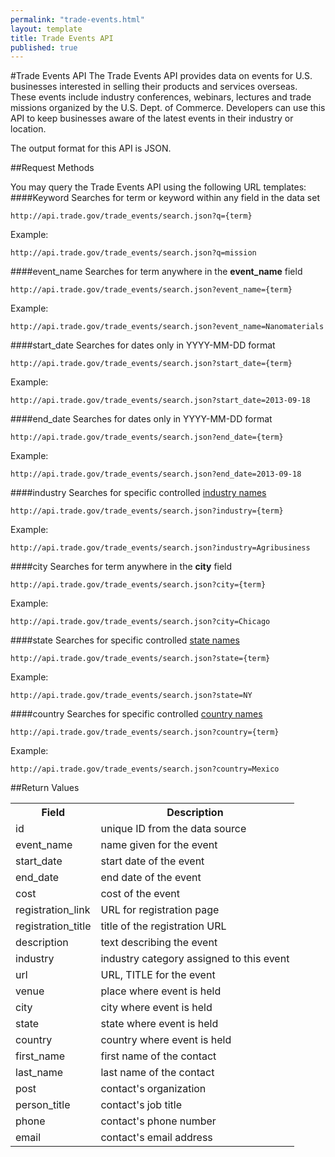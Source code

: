 ```yaml
---
permalink: "trade-events.html"
layout: template
title: Trade Events API
published: true
---
```


#Trade Events API
The Trade Events API provides data on events for U.S. businesses interested in selling their products and services overseas.  These events include industry conferences, webinars, lectures and trade missions organized by the U.S. Dept. of Commerce. Developers can use this API to keep businesses aware of the latest events in their industry or location.

The output format for this API is JSON.

##Request Methods

You may query the Trade Events API using the following URL templates:
####Keyword
Searches for term or keyword within any field in the data set

    http://api.trade.gov/trade_events/search.json?q={term}

Example:

    http://api.trade.gov/trade_events/search.json?q=mission
    
####event_name
Searches for term anywhere in the **event_name** field

    http://api.trade.gov/trade_events/search.json?event_name={term}

Example:

    http://api.trade.gov/trade_events/search.json?event_name=Nanomaterials
####start_date
Searches for dates only in YYYY-MM-DD format

    http://api.trade.gov/trade_events/search.json?start_date={term}

Example:

    http://api.trade.gov/trade_events/search.json?start_date=2013-09-18
####end_date
Searches for dates only in YYYY-MM-DD format

    http://api.trade.gov/trade_events/search.json?end_date={term}

Example:

    http://api.trade.gov/trade_events/search.json?end_date=2013-09-18
####industry
Searches for specific controlled [industry names](/industry-list.html)

    http://api.trade.gov/trade_events/search.json?industry={term}

Example:

    http://api.trade.gov/trade_events/search.json?industry=Agribusiness
####city
Searches for term anywhere in the **city** field

    http://api.trade.gov/trade_events/search.json?city={term}

Example:

    http://api.trade.gov/trade_events/search.json?city=Chicago
####state
Searches for specific controlled [state names](/state-list.html)

    http://api.trade.gov/trade_events/search.json?state={term}

Example:

    http://api.trade.gov/trade_events/search.json?state=NY
####country
Searches for specific controlled [country names](/country-list.html)

    http://api.trade.gov/trade_events/search.json?country={term}

Example:

    http://api.trade.gov/trade_events/search.json?country=Mexico
    
##Return Values
<table border="0">
<tr>
<th>Field</th>
<th>Description</th>
</tr>

<tr>
<td>id</td>
<td>unique ID from the data source</td>
</tr>

<tr>
<td>event_name</td>
<td>name given for the event</td>
</tr>

<tr>
<td>start_date</td>
<td>start date of the event</td>
</tr>

<tr>
<td>end_date</td>
<td>end date of the event</td>
</tr>

<tr>
<td>cost</td>
<td>cost of the event</td>
</tr>

<tr>
<td>registration_link</td>
<td>URL for registration page</td>
</tr>

<tr>
<td>registration_title</td>
<td>title of the registration URL</td>
</tr>

<tr>
<td>description</td>
<td>text describing the event</td>
</tr>

<tr>
<td>industry</td>
<td>industry category assigned to this event</td>
</tr>

<tr>
<td>url</td>
<td>URL, TITLE for the event</td>
</tr>

<tr>
<td>venue</td>
<td>place where event is held</td>
</tr>

<tr>
<td>city</td>
<td>city where event is held</td>
</tr>

<tr>
<td>state</td>
<td>state where event is held</td>
</tr>

<tr>
<td>country</td>
<td>country where event is held</td>
</tr>

<tr>
<td>first_name</td>
<td>first name of the contact</td>
</tr>

<tr>
<td>last_name</td>
<td>last name of the contact</td>
</tr>

<tr>
<td>post</td>
<td>contact's organization</td>
</tr>

<tr>
<td>person_title</td>
<td>contact's job title</td>
</tr>

<tr>
<td>phone</td>
<td>contact's phone number</td>
</tr>

<tr>
<td>email</td>
<td>contact's email address</td>
</tr>

</table>